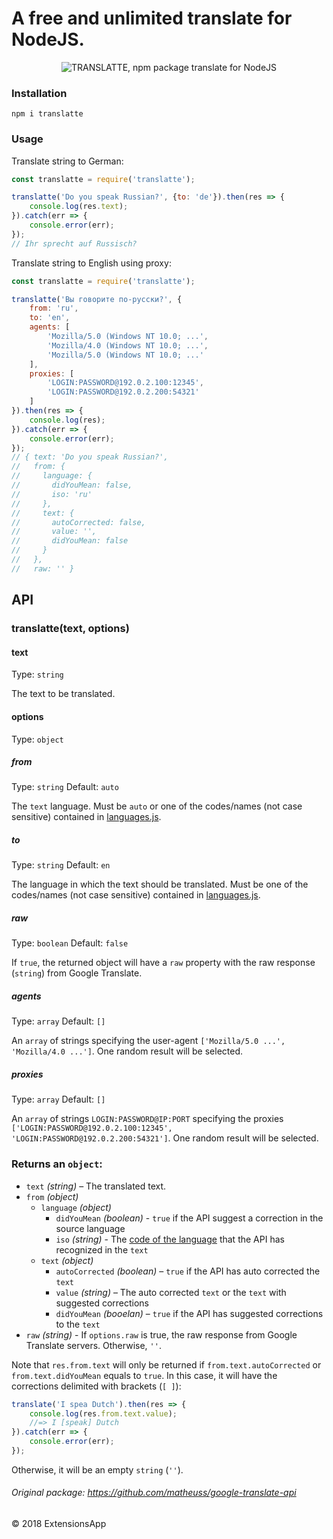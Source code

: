 # A free and unlimited translate for NodeJS.

<p align="center"><img src="https://raw.githubusercontent.com/extensionsapp/translatte/master/translatte_md.png" alt="TRANSLATTE, npm package translate for NodeJS" title="TRANSLATTE, npm package translate for NodeJS"></p>

### Installation
```
npm i translatte
```

### Usage

Translate string to German:

```javascript
const translatte = require('translatte');

translatte('Do you speak Russian?', {to: 'de'}).then(res => {
    console.log(res.text);
}).catch(err => {
    console.error(err);
});
// Ihr sprecht auf Russisch?
```

Translate string to English using proxy:

```javascript
const translatte = require('translatte');

translatte('Вы говорите по-русски?', {
    from: 'ru',
    to: 'en',
    agents: [
        'Mozilla/5.0 (Windows NT 10.0; ...',
        'Mozilla/4.0 (Windows NT 10.0; ...',
        'Mozilla/5.0 (Windows NT 10.0; ...'
    ],
    proxies: [
        'LOGIN:PASSWORD@192.0.2.100:12345',
        'LOGIN:PASSWORD@192.0.2.200:54321'
    ]
}).then(res => {
    console.log(res);
}).catch(err => {
    console.error(err);
});
// { text: 'Do you speak Russian?', 
//   from: { 
//     language: { 
//       didYouMean: false, 
//       iso: 'ru' 
//     }, 
//     text: { 
//       autoCorrected: false, 
//       value: '', 
//       didYouMean: false 
//     } 
//   },
//   raw: '' }
```

## API

### translatte(text, options)

#### text

Type: `string`

The text to be translated.

#### options

Type: `object`

##### from

Type: `string` Default: `auto`

The `text` language. Must be `auto` or one of the codes/names (not case sensitive) contained in [languages.js](https://github.com/extensionsapp/translatte/blob/master/languages.js).

##### to

Type: `string` Default: `en`

The language in which the text should be translated. Must be one of the codes/names (not case sensitive) contained in [languages.js](https://github.com/extensionsapp/translatte/blob/master/languages.js).

##### raw

Type: `boolean` Default: `false`

If `true`, the returned object will have a `raw` property with the raw response (`string`) from Google Translate.

##### agents

Type: `array` Default: `[]`

An `array` of strings specifying the user-agent `['Mozilla/5.0 ...', 'Mozilla/4.0 ...']`. One random result will be selected.

##### proxies

Type: `array` Default: `[]`

An `array` of strings `LOGIN:PASSWORD@IP:PORT` specifying the proxies `['LOGIN:PASSWORD@192.0.2.100:12345', 'LOGIN:PASSWORD@192.0.2.200:54321']`. One random result will be selected.

### Returns an `object`:

- `text` *(string)* – The translated text.
- `from` *(object)*
  - `language` *(object)*
    - `didYouMean` *(boolean)* - `true` if the API suggest a correction in the source language
    - `iso` *(string)* - The [code of the language](https://github.com/extensionsapp/translatte/blob/master/languages.js) that the API has recognized in the `text`
  - `text` *(object)*
    - `autoCorrected` *(boolean)* – `true` if the API has auto corrected the `text`
    - `value` *(string)* – The auto corrected `text` or the `text` with suggested corrections
    - `didYouMean` *(booelan)* – `true` if the API has suggested corrections to the `text`
- `raw` *(string)* - If `options.raw` is true, the raw response from Google Translate servers. Otherwise, `''`.

Note that `res.from.text` will only be returned if `from.text.autoCorrected` or `from.text.didYouMean` equals to `true`. In this case, it will have the corrections delimited with brackets (`[ ]`):

``` js
translate('I spea Dutch').then(res => {
    console.log(res.from.text.value);
    //=> I [speak] Dutch
}).catch(err => {
    console.error(err);
});
```
Otherwise, it will be an empty `string` (`''`).

###### Original package: https://github.com/matheuss/google-translate-api

© 2018 ExtensionsApp